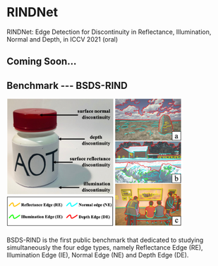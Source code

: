 # RINDNet
RINDNet: Edge Detection for Discontinuity in Reflectance, Illumination, Normal and Depth, in ICCV 2021 (oral)

## Coming Soon...


## Benchmark --- BSDS-RIND

<img src="fig/examples.png" width="400">

BSDS-RIND is the first public benchmark that dedicated to studying simultaneously the four edge types, namely Reflectance Edge (RE), Illumination Edge (IE), Normal Edge (NE) and Depth Edge (DE).


